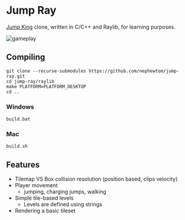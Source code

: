 # Jump Ray
[Jump King](https://store.steampowered.com/app/1061090/Jump_King/) clone, written in C/C++ and Raylib, for learning purposes.

![gameplay](showcase.gif)

## Compiling
```
git clone --recurse-submodules https://github.com/nephewtom/jump-ray.git
cd jump-ray/raylib
make PLATFORM=PLATFORM_DESKTOP
cd ..
```
### Windows
```
build.bat
```
### Mac
```
build.sh
```

## Features
- Tilemap VS Box collision resolution (position based, clips velocity)
- Player movement
  - jumping, charging jumps, walking
- Simple tile-based levels
  - Levels are defined using strings
- Rendering a basic tileset
